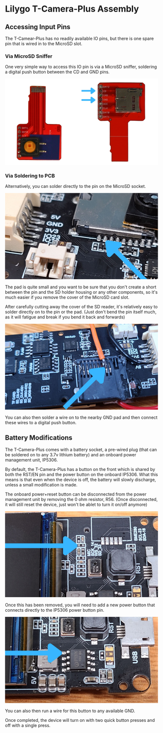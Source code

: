 # Lilygo T-Camera-Plus Assembly

## Accessing Input Pins
The T-Camear-Plus has no readily available IO pins, but there is one spare pin that is wired in to the MicroSD slot.

### Via MicroSD Sniffer
One very simple way to access this IO pin is via a MicroSD sniffer, soldering a digital push button between the CD and GND pins. 

![](./img/microsd_sniffer.jpg)

### Via Soldering to PCB
Alternatively, you can solder directly to the pin on the MicroSD socket. 

![](./img/io_solder.jpg)

The pad is quite small and you want to be sure that you don't create a short between the pin and the SD holder housing or any other components, so it's much easier if you remove the cover of the MicroSD card slot.

After carefully cutting away the cover of the SD reader, it's relatively easy to solder directly on to the pin or the pad. (Just don't bend the pin itself much, as it will fatigue and break if you bend it back and forwards)

![](./img/io_solder_coveroff.jpg)

You can also then solder a wire on to the nearby GND pad and then connect these wires to a digital push button. 

## Battery Modifications
The T-Camera-Plus comes with a battery socket, a pre-wired plug (that can be soldered on to any 3.7v lithium battery) and an onboard power management unit, IP5306. 

By default, the T-Camera-Plus has a button on the front which is shared by both the RST/EN pin and the power button on the onboard IP5306. What this means is that even when the device is off, the battery will slowly discharge, unless a small modification is made.

The onboard power+reset button can be disconnected from the power management unit by removing the 0 ohm resistor, R56. (Once disconnected, it will still reset the device, just won't be ablet to turn it on/off anymore)

![](./img/r56.jpg)

Once this has been removed, you will need to add a new power button that connects directly to the IP5306 power button pin.

![](./img/pmu_powerbutton.jpg)

You can also then run a wire for this button to any available GND.

Once completed, the device will turn on with two quick button presses and off with a single press. 